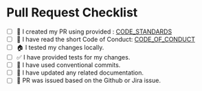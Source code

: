 <!-- 
    Thank you for contributing to our project! Before you submit your Pull Request, please make sure you've completed the items in this checklist.
    Please check the boxes below by putting an x in the [ ] like so: [x]. You can do it right after creating the PR.
-->

# Pull Request Checklist

- [ ] 📖 I created my PR using provided  : [CODE_STANDARDS](https://github.com/4chain-ag/code-standards-bsv/blob/main/.github/CODE_STANDARDS.md)
- [ ] 📖 I have read the short Code of Conduct: [CODE_OF_CONDUCT](https://github.com/4chain-ag/code-standards-bsv/blob/main/.github/CODE_OF_CONDUCT.md)
- [ ] 🏠 I tested my changes locally.
- [ ] ✅ I have provided tests for my changes.
- [ ] 📝 I have used conventional commits.
- [ ] 📗 I have updated any related documentation.
- [ ] 💾 PR was issued based on the Github or Jira issue.

<!-- 
## PR Title as Conventional Commit

Your PR title should also be a [conventional commit](https://www.conventionalcommits.org/en/v1.0.0/). This will assist us in our release process and in assigning semantic version numbers to releases.
-->

<!-- 
## Related Tickets & Documents

If your changes relate to or close an issue, please include them below. We like to follow [Github's guidance on linking issues to pull requests](https://docs.github.com/en/issues/tracking-your-work-with-issues/linking-a-pull-request-to-an-issue).

For instance, having the text "closes #1234" would link the current pull request to issue number 1234. And when we merge the pull request, Github will automatically close the issue.

- Related Issue #
- Closes #
-->

<!--
## Feature/Issue Details

Your pull request should be tightly connected to a feature or issue. Ensure that you've covered all necessary pathways and there's a possibility to test code behavior following the issue description or feature specification.
-->
